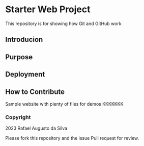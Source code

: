 # Starter Web Project

This repository is for showing how Git and GitHub work

## Introducion
## Purpose
## Deployment
## How to Contribute

Sample website with plenty of files for demos
KKKKKKK


### Copyright
2023 Rafael Augusto da Silva


Please fork this repository and the issue Pull request for review.